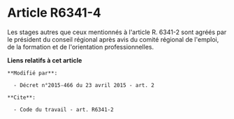 # Article R6341-4

Les stages autres que ceux mentionnés à l'article R. 6341-2 sont agréés par le président du conseil régional après avis du
comité régional de l'emploi, de la formation et de l'orientation professionnelles.

**Liens relatifs à cet article**

	**Modifié par**:

	  - Décret n°2015-466 du 23 avril 2015 - art. 2

	**Cite**:

	  - Code du travail - art. R6341-2
